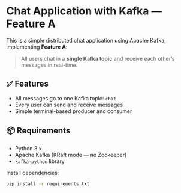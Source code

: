  # Chat Application with Kafka — Feature A
 
 This is a simple distributed chat application using Apache Kafka, implementing **Feature A**:
 > All users chat in a **single Kafka topic** and receive each other’s messages in real-time.
 
 ## ✅ Features
 
 - All messages go to one Kafka topic: `chat`
 - Every user can send and receive messages
 - Simple terminal-based producer and consumer
 
 ## 📦 Requirements
 
 - Python 3.x
 - Apache Kafka (KRaft mode — no Zookeeper)
 - `kafka-python` library
 
 Install dependencies:
 ```bash
 pip install -r requirements.txt
